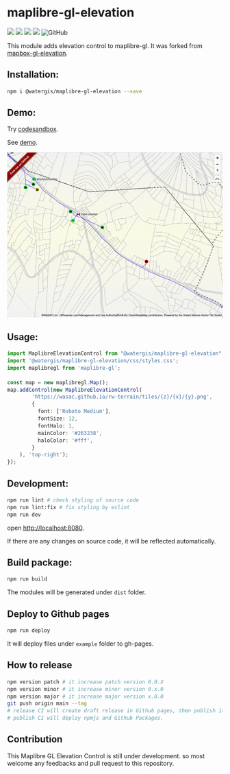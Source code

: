 # maplibre-gl-elevation
![](https://github.com/watergis/maplibre-gl-elevation/workflows/build/badge.svg)
![](https://github.com/watergis/maplibre-gl-elevation/workflows/deploy%20gh-pages/badge.svg)
![](https://github.com/watergis/maplibre-gl-elevation/workflows/Release%20Draft/badge.svg)
![](https://github.com/watergis/maplibre-gl-elevation/workflows/Node.js%20Package/badge.svg)
![GitHub](https://img.shields.io/github/license/watergis/maplibre-gl-elevation)

This module adds elevation control to maplibre-gl.  It was forked from [mapbox-gl-elevation](https://github.com/watergis/mapbox-gl-export).

## Installation:

```bash
npm i @watergis/maplibre-gl-elevation --save
```

## Demo:

Try [codesandbox](https://codesandbox.io/s/mapbox-gl-elevation-cldfe).

See [demo](https://watergis.github.io/maplibre-gl-elevation).

![demo](./demo.gif)

## Usage:

```ts
import MaplibreElevationControl from "@watergis/maplibre-gl-elevation";
import '@watergis/maplibre-gl-elevation/css/styles.css';
import maplibregl from 'maplibre-gl';

const map = new maplibregl.Map();
map.addControl(new MaplibreElevationControl(
        'https://wasac.github.io/rw-terrain/tiles/{z}/{x}/{y}.png',
        { 
          font: ['Roboto Medium'],
          fontSize: 12,
          fontHalo: 1,
          mainColor: '#263238',
          haloColor: '#fff',
        }
    ), 'top-right');
});
```

## Development:

```bash
npm run lint # check styling of source code
npm run lint:fix # fix styling by eslint
npm run dev
```

open [http://localhost:8080](http://localhost:8080).

If there are any changes on source code, it will be reflected automatically.

## Build package:

```bash
npm run build
```

The modules will be generated under `dist` folder.

## Deploy to Github pages

```bash
npm run deploy
```

It will deploy files under `example` folder to gh-pages.

## How to release

```zsh
npm version patch # it increase patch version 0.0.X
npm version minor # it increase minor version 0.x.0
npm version major # it increase major version x.0.0
git push origin main --tag
# release CI will create draft release in Github pages, then publish it if it is ready.
# publish CI will deploy npmjs and Github Packages.
```

## Contribution

This Maplibre GL Elevation Control is still under development. so most welcome any feedbacks and pull request to this repository.
